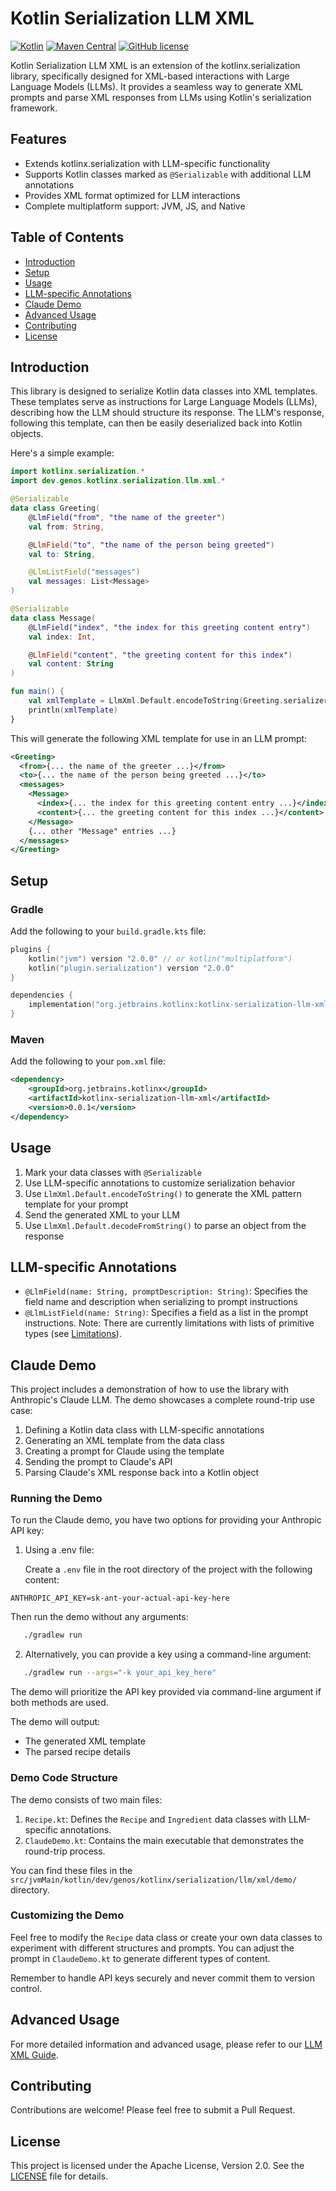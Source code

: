 # Kotlin Serialization LLM XML

[![Kotlin](https://img.shields.io/badge/kotlin-2.0.20-blue.svg?logo=kotlin)](http://kotlinlang.org)
[![Maven Central](https://img.shields.io/maven-central/v/org.jetbrains.kotlinx/kotlinx-serialization-llm-xml/0.0.1)](https://central.sonatype.com/artifact/org.jetbrains.kotlinx/kotlinx-serialization-llm-xml/0.0.1)
[![GitHub license](https://img.shields.io/badge/license-Apache%20License%202.0-blue.svg?style=flat)](http://www.apache.org/licenses/LICENSE-2.0)

Kotlin Serialization LLM XML is an extension of the kotlinx.serialization library, specifically designed for XML-based interactions with Large Language Models (LLMs). It provides a seamless way to generate XML prompts and parse XML responses from LLMs using Kotlin's serialization framework.

## Features

* Extends kotlinx.serialization with LLM-specific functionality
* Supports Kotlin classes marked as `@Serializable` with additional LLM annotations
* Provides XML format optimized for LLM interactions
* Complete multiplatform support: JVM, JS, and Native

## Table of Contents

* [Introduction](#introduction)
* [Setup](#setup)
* [Usage](#usage)
* [LLM-specific Annotations](#llm-specific-annotations)
* [Claude Demo](#claude-demo)
* [Advanced Usage](#advanced-usage)
* [Contributing](#contributing)
* [License](#license)

## Introduction

This library is designed to serialize Kotlin data classes into XML templates. These templates serve as instructions for Large Language Models (LLMs), describing how the LLM should structure its response. The LLM's response, following this template, can then be easily deserialized back into Kotlin objects.

Here's a simple example:

```kotlin
import kotlinx.serialization.*
import dev.genos.kotlinx.serialization.llm.xml.*

@Serializable
data class Greeting(
    @LlmField("from", "the name of the greeter")
    val from: String,

    @LlmField("to", "the name of the person being greeted")
    val to: String,

    @LlmListField("messages")
    val messages: List<Message>
)

@Serializable
data class Message(
    @LlmField("index", "the index for this greeting content entry")
    val index: Int,

    @LlmField("content", "the greeting content for this index")
    val content: String
)

fun main() {
    val xmlTemplate = LlmXml.Default.encodeToString(Greeting.serializer(), Greeting::class)
    println(xmlTemplate)
}
```

This will generate the following XML template for use in an LLM prompt:

```xml
<Greeting>
  <from>{... the name of the greeter ...}</from>
  <to>{... the name of the person being greeted ...}</to>
  <messages>
    <Message>
      <index>{... the index for this greeting content entry ...}</index>
      <content>{... the greeting content for this index ...}</content>
    </Message>
    {... other "Message" entries ...}
  </messages>
</Greeting>
```
## Setup

### Gradle

Add the following to your `build.gradle.kts` file:

```kotlin
plugins {
    kotlin("jvm") version "2.0.0" // or kotlin("multiplatform")
    kotlin("plugin.serialization") version "2.0.0"
}

dependencies {
    implementation("org.jetbrains.kotlinx:kotlinx-serialization-llm-xml:0.0.1")
}
```

### Maven

Add the following to your `pom.xml` file:

```xml
<dependency>
    <groupId>org.jetbrains.kotlinx</groupId>
    <artifactId>kotlinx-serialization-llm-xml</artifactId>
    <version>0.0.1</version>
</dependency>
```

## Usage

1. Mark your data classes with `@Serializable`
2. Use LLM-specific annotations to customize serialization behavior
3. Use `LlmXml.Default.encodeToString()` to generate the XML pattern template for your prompt
4. Send the generated XML to your LLM
5. Use `LlmXml.Default.decodeFromString()` to parse an object from the response

## LLM-specific Annotations

- `@LlmField(name: String, promptDescription: String)`: Specifies the field name and description when serializing to prompt instructions
- `@LlmListField(name: String)`: Specifies a field as a list in the prompt instructions. Note: There are currently limitations with lists of primitive types (see [Limitations](#limitations)).

## Claude Demo

This project includes a demonstration of how to use the library with Anthropic's Claude LLM. The demo showcases a complete round-trip use case:

1. Defining a Kotlin data class with LLM-specific annotations
2. Generating an XML template from the data class
3. Creating a prompt for Claude using the template
4. Sending the prompt to Claude's API
5. Parsing Claude's XML response back into a Kotlin object

### Running the Demo

To run the Claude demo, you have two options for providing your Anthropic API key:

1. Using a .env file:

   Create a `.env` file in the root directory of the project with the following content:

```
ANTHROPIC_API_KEY=sk-ant-your-actual-api-key-here
```
   Then run the demo without any arguments:

```sh
   ./gradlew run
```

2. Alternatively, you can provide a key using a command-line argument:
```sh
   ./gradlew run --args="-k your_api_key_here"
```

The demo will prioritize the API key provided via command-line argument if both methods are used.

The demo will output:
- The generated XML template
- The parsed recipe details

### Demo Code Structure

The demo consists of two main files:

1. `Recipe.kt`: Defines the `Recipe` and `Ingredient` data classes with LLM-specific annotations.
2. `ClaudeDemo.kt`: Contains the main executable that demonstrates the round-trip process.

You can find these files in the `src/jvmMain/kotlin/dev/genos/kotlinx/serialization/llm/xml/demo/` directory.

### Customizing the Demo

Feel free to modify the `Recipe` data class or create your own data classes to experiment with different structures and prompts. You can adjust the prompt in `ClaudeDemo.kt` to generate different types of content.

Remember to handle API keys securely and never commit them to version control.

## Advanced Usage

For more detailed information and advanced usage, please refer to our [LLM XML Guide](docs/llm-xml-guide.md).

## Contributing

Contributions are welcome! Please feel free to submit a Pull Request.

## License

This project is licensed under the Apache License, Version 2.0. See the [LICENSE](LICENSE) file for details.
